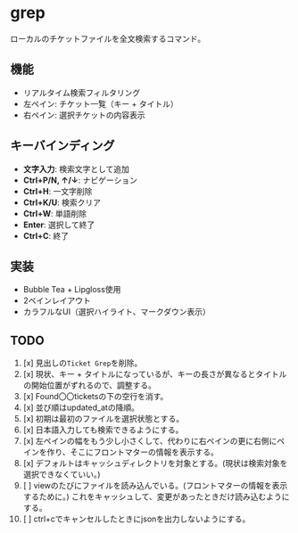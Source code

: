 # grep

ローカルのチケットファイルを全文検索するコマンド。

## 機能

- リアルタイム検索フィルタリング
- 左ペイン: チケット一覧（キー + タイトル）
- 右ペイン: 選択チケットの内容表示

## キーバインディング

- **文字入力**: 検索文字として追加
- **Ctrl+P/N, ↑/↓**: ナビゲーション
- **Ctrl+H**: 一文字削除
- **Ctrl+K/U**: 検索クリア
- **Ctrl+W**: 単語削除
- **Enter**: 選択して終了
- **Ctrl+C**: 終了

## 実装

- Bubble Tea + Lipgloss使用
- 2ペインレイアウト
- カラフルなUI（選択ハイライト、マークダウン表示）

## TODO

1. [x] 見出しの`Ticket Grep`を削除。
2. [x] 現状、キー + タイトルになっているが、キーの長さが異なるとタイトルの開始位置がずれるので、調整する。
3. [x] Found〇〇ticketsの下の空行を消す。
4. [x] 並び順はupdated_atの降順。
5. [x] 初期は最初のファイルを選択状態とする。
6. [x] 日本語入力しても検索できるようにする。
7. [x] 左ペインの幅をもう少し小さくして、代わりに右ペインの更に右側にペインを作り、そこにフロントマターの情報を表示する。
8. [x] デフォルトはキャッシュディレクトリを対象とする。(現状は検索対象を選択できなくていい。)
9. [ ] viewのたびにファイルを読み込んでいる。(フロントマターの情報を表示するために。) これをキャッシュして、変更があったときだけ読み込むようにする。
10. [ ] ctrl+cでキャンセルしたときにjsonを出力しないようにする。
